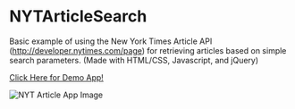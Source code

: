 # NYTArticleSearch
Basic example of using the New York Times Article API (http://developer.nytimes.com/page) for retrieving articles based on simple search parameters. (Made with HTML/CSS, Javascript, and jQuery)

[Click Here for Demo App!](http://nytarticle-search.herokuapp.com/)

![NYT Article App Image](https://raw.githubusercontent.com/afhaque/NYTArticleSearch/master/NYTSearchImage.png "NYT Article Image")
